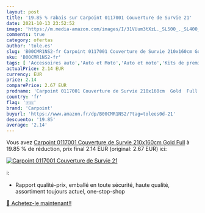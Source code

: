 ```yaml
---
layout: post
title: '19.85 % rabais sur Carpoint 0117001 Couverture de Survie 21'
date: 2021-10-13 23:52:52
image: 'https://m.media-amazon.com/images/I/31VUum3tXzL._SL500_._SL400_.jpg'
comments: true
category: ofertas
author: 'tole.es'
slug: 'B00CMR1NS2-fr Carpoint 0117001 Couverture de Survie 210x160cm Gold Full'
sku: 'B00CMR1NS2-fr'
tags: [ 'Accessoires auto','Auto et Moto','Auto et moto','Kits de premiers secours pour voiture','carpoint', ]
actualPrice: 2.14 EUR
currency: EUR
price: 2.14
comparePrice: 2.67 EUR
prodname: 'Carpoint 0117001 Couverture de Survie 210x160cm  Gold  Full'
country: 'fr'
flag: '🇫🇷'
brand: 'Carpoint'
buyurl: 'https://www.amazon.fr/dp/B00CMR1NS2/?tag=tolees0d-21'
descuento: '19.85'
average: '2.14'
---
```


Vous avez [Carpoint 0117001 Couverture de Survie 210x160cm  Gold  Full](https://www.amazon.fr/dp/B00CMR1NS2/?tag=tolees0d-21)  à  19.85 % de réduction, prix final  2.14 EUR (original: 2.67 EUR) ici:

[![Carpoint 0117001 Couverture de Survie 21](https://m.media-amazon.com/images/I/31VUum3tXzL._SL500_._SL400_.jpg)](https://www.amazon.fr/dp/B00CMR1NS2/?tag=tolees0d-21)

ℹ️:

- Rapport qualité-prix, emballé en toute sécurité, haute qualité, assortiment toujours actuel, one-stop-shop

[🛒 Achetez-le maintenant!!](https://www.amazon.fr/dp/B00CMR1NS2/?tag=tolees0d-21)
